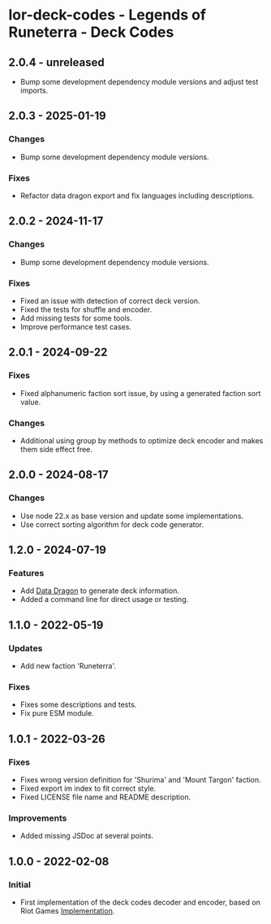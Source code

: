 # lor-deck-codes - Legends of Runeterra - Deck Codes

## 2.0.4 - unreleased

- Bump some development dependency module versions and adjust test imports.

## 2.0.3 - 2025-01-19

### Changes

- Bump some development dependency module versions.

### Fixes

- Refactor data dragon export and fix languages including descriptions.

## 2.0.2 - 2024-11-17

### Changes

- Bump some development dependency module versions.

### Fixes

- Fixed an issue with detection of correct deck version.
- Fixed the tests for shuffle and encoder.
- Add missing tests for some tools.
- Improve performance test cases.

## 2.0.1 - 2024-09-22

### Fixes

- Fixed alphanumeric faction sort issue, by using a generated faction sort value.

### Changes

- Additional using group by methods to optimize deck encoder and makes them side effect free.

## 2.0.0 - 2024-08-17

### Changes

- Use node 22.x as base version and update some implementations.
- Use correct sorting algorithm for deck code generator.

## 1.2.0 - 2024-07-19

### Features

- Add [Data Dragon](https://developer.riotgames.com/docs/lor#data-dragon) to generate deck information.
- Added a command line for direct usage or testing.

## 1.1.0 - 2022-05-19

### Updates

- Add new faction 'Runeterra'.

### Fixes

- Fixes some descriptions and tests.
- Fix pure ESM module.

## 1.0.1 - 2022-03-26

### Fixes

- Fixes wrong version definition for 'Shurima' and 'Mount Targon' faction.
- Fixed export im index to fit correct style.
- Fixed LICENSE file name and README description.

### Improvements

- Added missing JSDoc at several points.

## 1.0.0 - 2022-02-08

### Initial

- First implementation of the deck codes decoder and encoder, based on Riot Games [Implementation](https://github.com/RiotGames/LoRDeckCodes).
